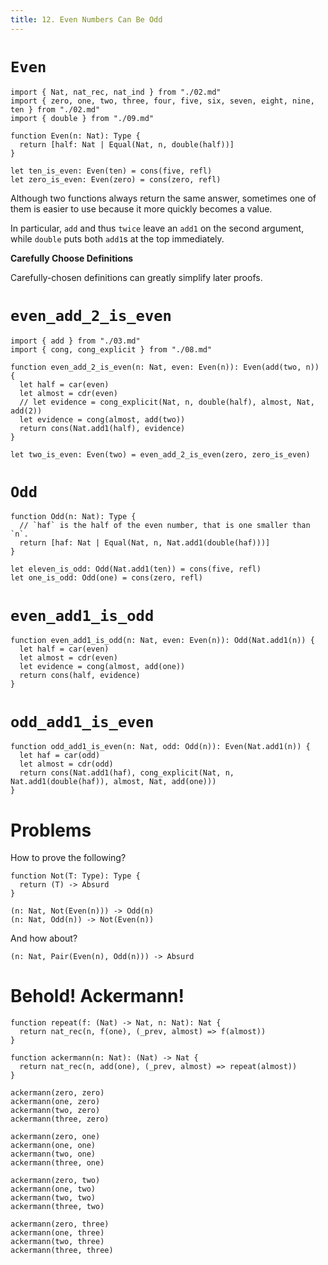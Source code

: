 ```yaml
---
title: 12. Even Numbers Can Be Odd
---
```


# `Even`

``` cicada
import { Nat, nat_rec, nat_ind } from "./02.md"
import { zero, one, two, three, four, five, six, seven, eight, nine, ten } from "./02.md"
import { double } from "./09.md"

function Even(n: Nat): Type {
  return [half: Nat | Equal(Nat, n, double(half))]
}

let ten_is_even: Even(ten) = cons(five, refl)
let zero_is_even: Even(zero) = cons(zero, refl)
```

Although two functions always return the same answer,
sometimes one of them is easier to use
because it more quickly becomes a value.

In particular, `add` and thus `twice`
leave an `add1` on the second argument,
while `double` puts both `add1`s at the top immediately.

**Carefully Choose Definitions**

Carefully-chosen definitions can greatly simplify later proofs.

# `even_add_2_is_even`

``` cicada
import { add } from "./03.md"
import { cong, cong_explicit } from "./08.md"

function even_add_2_is_even(n: Nat, even: Even(n)): Even(add(two, n)) {
  let half = car(even)
  let almost = cdr(even)
  // let evidence = cong_explicit(Nat, n, double(half), almost, Nat, add(2))
  let evidence = cong(almost, add(two))
  return cons(Nat.add1(half), evidence)
}

let two_is_even: Even(two) = even_add_2_is_even(zero, zero_is_even)
```

# `Odd`

``` cicada
function Odd(n: Nat): Type {
  // `haf` is the half of the even number, that is one smaller than `n`.
  return [haf: Nat | Equal(Nat, n, Nat.add1(double(haf)))]
}

let eleven_is_odd: Odd(Nat.add1(ten)) = cons(five, refl)
let one_is_odd: Odd(one) = cons(zero, refl)
```

# `even_add1_is_odd`

``` cicada
function even_add1_is_odd(n: Nat, even: Even(n)): Odd(Nat.add1(n)) {
  let half = car(even)
  let almost = cdr(even)
  let evidence = cong(almost, add(one))
  return cons(half, evidence)
}
```

# `odd_add1_is_even`

``` cicada
function odd_add1_is_even(n: Nat, odd: Odd(n)): Even(Nat.add1(n)) {
  let haf = car(odd)
  let almost = cdr(odd)
  return cons(Nat.add1(haf), cong_explicit(Nat, n, Nat.add1(double(haf)), almost, Nat, add(one)))
}
```

# Problems

How to prove the following?

``` cicada
function Not(T: Type): Type {
  return (T) -> Absurd
}

(n: Nat, Not(Even(n))) -> Odd(n)
(n: Nat, Odd(n)) -> Not(Even(n))
```

And how about?

``` cicada
(n: Nat, Pair(Even(n), Odd(n))) -> Absurd
```

# Behold! Ackermann!

``` cicada
function repeat(f: (Nat) -> Nat, n: Nat): Nat {
  return nat_rec(n, f(one), (_prev, almost) => f(almost))
}

function ackermann(n: Nat): (Nat) -> Nat {
  return nat_rec(n, add(one), (_prev, almost) => repeat(almost))
}

ackermann(zero, zero)
ackermann(one, zero)
ackermann(two, zero)
ackermann(three, zero)

ackermann(zero, one)
ackermann(one, one)
ackermann(two, one)
ackermann(three, one)

ackermann(zero, two)
ackermann(one, two)
ackermann(two, two)
ackermann(three, two)

ackermann(zero, three)
ackermann(one, three)
ackermann(two, three)
ackermann(three, three)
```
